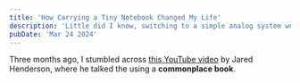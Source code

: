 ```yaml
---
title: 'How Carrying a Tiny Notebook Changed My Life'
description: 'Little did I know, switching to a simple analog system would help drastically increase my productivity and creativity.'
pubDate: 'Mar 24 2024'
---
```


Three months ago, I stumbled across [this YouTube video](https://www.youtube.com/watch?v=aaHEgPk0tNM) by Jared Henderson, where he talked the using a **commonplace book**.
